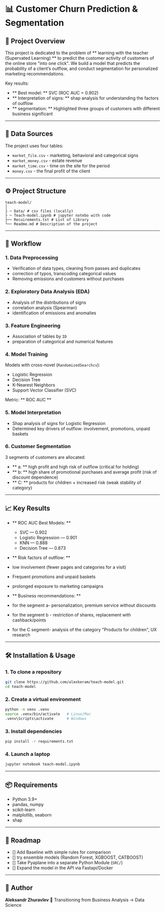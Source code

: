 # 📊 Customer Churn Prediction & Segmentation

## 🚀 Project Overview
This project is dedicated to the problem of ** learning with the teacher (Supervated Learning) ** to predict the customer activity of customers of the online store "into one click".
We build a model that predicts the probability of a client’s outflow, and conduct segmentation for personalized marketing recommendations.

Key results:
- ** Best model: ** SVC (ROC AUC = 0.902)
- ** Interpretation of signs: ** shap analysis for understanding the factors of outflow
- ** segmentation: ** Highlighted three groups of customers with different business significant

---

## 📂 Data Sources
The project uses four tables:
- `market_file.csv` - marketing, behavioral and categorical signs
- `market_money.csv` - estate revenue
- `market_time.csv` - time on the site for the period
- `money.csv` - the final profit of the client

---

## ⚙️ Project Structure
```
teach-model/
│
├ ─ Data/ # csv files (locally)
├ ─ Teach-model.ipynb # jupyter notebo with code
├── Recuirements.txt # List of Library
└── Readme.md # Description of the project
```

---

## 🔎 Workflow

### 1. Data Preprocessing
- Verification of data types, cleaning from passes and duplicates
- correction of typos, transcoding categorical values
- Removing emissions and customers without purchases

### 2. Exploratory Data Analysis (EDA)
- Analysis of the distributions of signs
- correlation analysis (Spearman)
- identification of emissions and anomalies

### 3. Feature Engineering
- Association of tables by `ID`
- preparation of categorical and numerical features

### 4. Model Training
Models with cross-novel (`RandomizedSearchcv`):
- Logistic Regression
- Decision Tree
- K-Nearest Neighbors
- Support Vector Classifier (SVC)

Metric: ** ROC AUC **

### 5. Model Interpretation
- Shap analysis of signs for Logistic Regression
- Determined key drivers of outflow: involvement, promotions, unpaid baskets

### 6. Customer Segmentation
3 segments of customers are allocated:
- ** a: ** high profit and high risk of outflow (critical for holding)
- ** b: ** high share of promotional purchases and average profit (risk of discount dependence)
- ** C: ** products for children + increased risk (weak stability of category)

---

## 📈 Key Results

- ** ROC AUC Best Models: **
  - SVC — 0.902
  - Logistic Regression — 0.901
  - KNN — 0.888
  - Decision Tree — 0.873

- ** Risk factors of outflow: **
- low involvement (fewer pages and categories for a visit)
- Frequent promotions and unpaid baskets
- prolonged exposure to marketing campaigns

- ** Business recommendations: **
- for the segment a- personalization, premium service without discounts
- for the segment b - restriction of shares, replacement with cashback/points
- for the C segment- analysis of the category "Products for children", UX research

---

## 🛠️ Installation & Usage

### 1. To clone a repository
```bash
git clone https://github.com/alexkeram/teach-model.git
cd teach-model
```

### 2. Create a virtual environment
```bash
python -m venv .venv
source .venv/bin/activate   # Linux/Mac
.venv\Scripts\activate      # Windows
```

### 3. Install dependencies
```bash
pip install -r requirements.txt
```

### 4. Launch a laptop
```bash
jupyter notebook teach-model.ipynb
```

---

## 📦 Requirements
- Python 3.9+
- pandas, numpy
- scikit-learn
- matplotlib, seaborn
- shap

---

## 🧭 Roadmap
- [] Add Baseline with simple rules for comparison
- [] try ensemble models (Random Forest, XGBOOST, CATBOOST)
- [] Take Pyaplane into a separate Python Module (`SRC/`)
- [] Expand the model in the API via Fastapi/Docker

---

## 👤 Author
**Aleksandr Zhuravlev**
📌 Transitioning from Business Analysis → Data Science
